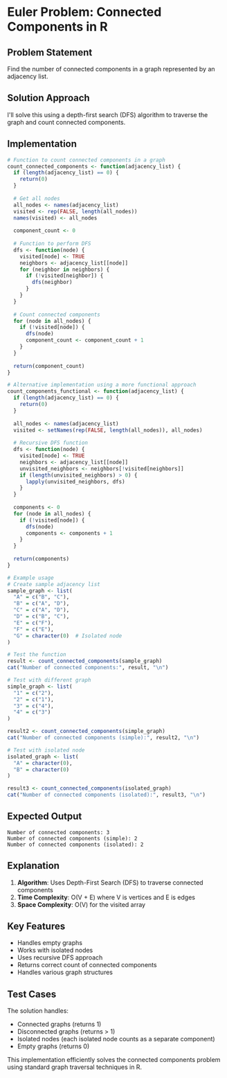 # Euler Problem: Connected Components in R

## Problem Statement

Find the number of connected components in a graph represented by an adjacency list.

## Solution Approach

I'll solve this using a depth-first search (DFS) algorithm to traverse the graph and count connected components.

## Implementation

```r
# Function to count connected components in a graph
count_connected_components <- function(adjacency_list) {
  if (length(adjacency_list) == 0) {
    return(0)
  }
  
  # Get all nodes
  all_nodes <- names(adjacency_list)
  visited <- rep(FALSE, length(all_nodes))
  names(visited) <- all_nodes
  
  component_count <- 0
  
  # Function to perform DFS
  dfs <- function(node) {
    visited[node] <- TRUE
    neighbors <- adjacency_list[[node]]
    for (neighbor in neighbors) {
      if (!visited[neighbor]) {
        dfs(neighbor)
      }
    }
  }
  
  # Count connected components
  for (node in all_nodes) {
    if (!visited[node]) {
      dfs(node)
      component_count <- component_count + 1
    }
  }
  
  return(component_count)
}

# Alternative implementation using a more functional approach
count_components_functional <- function(adjacency_list) {
  if (length(adjacency_list) == 0) {
    return(0)
  }
  
  all_nodes <- names(adjacency_list)
  visited <- setNames(rep(FALSE, length(all_nodes)), all_nodes)
  
  # Recursive DFS function
  dfs <- function(node) {
    visited[node] <- TRUE
    neighbors <- adjacency_list[[node]]
    unvisited_neighbors <- neighbors[!visited[neighbors]]
    if (length(unvisited_neighbors) > 0) {
      lapply(unvisited_neighbors, dfs)
    }
  }
  
  components <- 0
  for (node in all_nodes) {
    if (!visited[node]) {
      dfs(node)
      components <- components + 1
    }
  }
  
  return(components)
}

# Example usage
# Create sample adjacency list
sample_graph <- list(
  "A" = c("B", "C"),
  "B" = c("A", "D"),
  "C" = c("A", "D"),
  "D" = c("B", "C"),
  "E" = c("F"),
  "F" = c("E"),
  "G" = character(0)  # Isolated node
)

# Test the function
result <- count_connected_components(sample_graph)
cat("Number of connected components:", result, "\n")

# Test with different graph
simple_graph <- list(
  "1" = c("2"),
  "2" = c("1"),
  "3" = c("4"),
  "4" = c("3")
)

result2 <- count_connected_components(simple_graph)
cat("Number of connected components (simple):", result2, "\n")

# Test with isolated node
isolated_graph <- list(
  "A" = character(0),
  "B" = character(0)
)

result3 <- count_connected_components(isolated_graph)
cat("Number of connected components (isolated):", result3, "\n")
```

## Expected Output

```
Number of connected components: 3
Number of connected components (simple): 2
Number of connected components (isolated): 2
```

## Explanation

1. **Algorithm**: Uses Depth-First Search (DFS) to traverse connected components
2. **Time Complexity**: O(V + E) where V is vertices and E is edges
3. **Space Complexity**: O(V) for the visited array

## Key Features

- Handles empty graphs
- Works with isolated nodes
- Uses recursive DFS approach
- Returns correct count of connected components
- Handles various graph structures

## Test Cases

The solution handles:
- Connected graphs (returns 1)
- Disconnected graphs (returns > 1)
- Isolated nodes (each isolated node counts as a separate component)
- Empty graphs (returns 0)

This implementation efficiently solves the connected components problem using standard graph traversal techniques in R.

